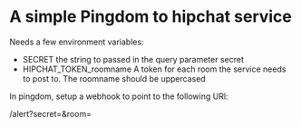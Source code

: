 A simple Pingdom to hipchat service
===================================

Needs a few environment variables:
  * SECRET the string to passed in the query parameter secret
  * HIPCHAT_TOKEN_roomname A token for each room the service needs to
    post to. The roomname should be uppercased

In pingdom, setup a webhook to point to the following URl:

 <serviceurl>/alert?secret=<somesecret>&room=<someroom>
 
  
